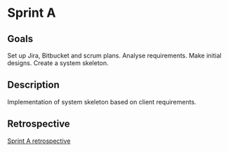 # **Sprint A** #
## Goals ##
Set up Jira, Bitbucket and scrum plans.
Analyse requirements.
Make initial designs.
Create a system skeleton.

## Description ##
Implementation of system skeleton based on client requirements.

## Retrospective ##
[Sprint A retrospective](./Sprint%20Retrospective.md)